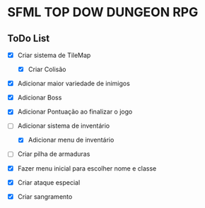 # SFML TOP DOW DUNGEON RPG

## ToDo List

- [x] Criar sistema de TileMap
    - [x] Criar Colisão

- [x] Adicionar maior variedade de inimigos
- [x] Adicionar Boss

- [x] Adicionar Pontuação ao finalizar o jogo

- [ ] Adicionar sistema de inventário
    - [x] Adicionar menu de inventário

- [ ] Criar pilha de armaduras

- [x] Fazer menu inicial para escolher nome e classe

- [x] Criar ataque especial
- [x] Criar sangramento
